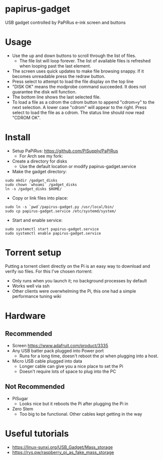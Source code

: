 # papirus-gadget
USB gadget controlled by PaPiRus e-ink screen and buttons

# Usage
* Use the up and down buttons to scroll through the list of files.
    * The file list will loop forever.  The list of available files is refreshed when looping past the last element.
* The screen uses quick updates to make file browsing snappy.  If it becomes unreadable press the redraw button.
* Press select to attempt to load the file display on the top line
* "DISK OK" means the modprobe command succeeded.  It does not guarantee the disk will function. 
* The bottom line shows the last selected file.
* To load a file as a cdrom the cdrom button to append "cdrom=y" to the next selection.  A lower case "cdrom" will appear to the right.  Press select to load the file as a cdrom.  The status line should now read "CDROM OK".

# Install
* Setup PaPiRus: https://github.com/PiSupply/PaPiRus
  * For Arch see my fork: 
* Create a directory for disks
  * Use the default location or modify papirus-gadget.service
* Make the gadget directory:
```
sudo mkdir /gadget_disks
sudo chown `whoami` /gadget_disks
ln -s /gadget_disks $HOME/
```
* Copy or link files into place:
```
sudo ln -s `pwd`/papirus-gadget.py /usr/local/bin/
sudo cp papirus-gadget.service /etc/systemd/system/
```
* Start and enable service:
```
sudo systemctl start papirus-gadget.service
sudo systemctl enable papirus-gadget.service
```

# Torrent setup
Putting a torrent client directly on the Pi is an easy way to download and verify iso files.  For this I've chosen rtorrent: 
* Only runs when you launch it; no background processes by default
* Works well via ssh
* Other clients were overwhelming the Pi, this one had a simple performance tuning wiki 

# Hardware
## Recommended
* Screen
https://www.adafruit.com/product/3335
* Any USB batter pack plugged into Power port
    * Runs for a long time, doesn't reboot the pi when plugging into a host.
* Micro USB cable plugged into data
    * Longer cable can give you a nice place to set the Pi
    * Doesn't require lots of space to plug into the PC
## Not Recommended
* PiSugar
  * Looks nice but it reboots the Pi after plugging the Pi in
* Zero Stem
  * Too big to be functional.  Other cables kept getting in the way

# Useful tutorials

* https://linux-sunxi.org/USB_Gadget/Mass_storage
* https://rys.pw/raspberry_pi_as_fake_mass_storage
